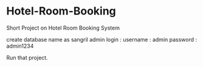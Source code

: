 # Hotel-Room-Booking
Short Project on Hotel Room Booking System

create database name as sangril
admin login :
username : admin
password : admin1234

Run that project.
